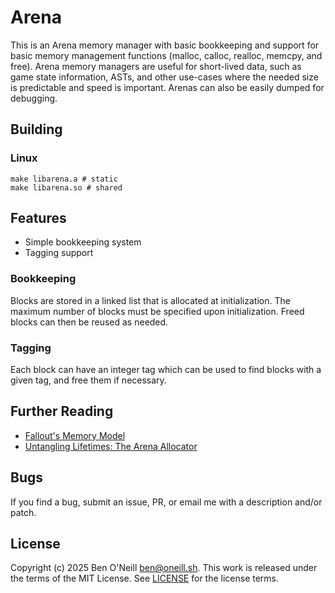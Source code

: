 # Arena

This is an Arena memory manager with basic bookkeeping and support for basic memory management
functions (malloc, calloc, realloc, memcpy, and free). Arena memory managers are useful for
short-lived data, such as game state information, ASTs, and other use-cases where the needed size is
predictable and speed is important. Arenas can also be easily dumped for debugging.

## Building

### Linux

```shell
make libarena.a # static
make libarena.so # shared
```

## Features

* Simple bookkeeping system
* Tagging support

### Bookkeeping

Blocks are stored in a linked list that is allocated at initialization. The maximum number of blocks must be specified upon initialization. Freed blocks can then be reused as needed.

### Tagging

Each block can have an integer tag which can be used to find blocks with a given tag, and free them if necessary.

## Further Reading

* [Fallout's Memory Model](https://youtu.be/6kB_fko6SIg)
* [Untangling Lifetimes: The Arena Allocator](https://www.rfleury.com/p/untangling-lifetimes-the-arena-allocator)

## Bugs

If you find a bug, submit an issue, PR, or email me with a description and/or patch.

## License

Copyright (c) 2025 Ben O'Neill <ben@oneill.sh>. This work is released under the
terms of the MIT License. See [LICENSE](LICENSE) for the license terms.
